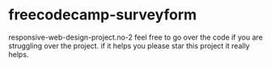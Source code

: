 # freecodecamp-surveyform
responsive-web-design-project.no-2
feel free to go over the code if you are struggling over the project.
if it helps you please star this project it really helps.
